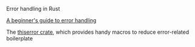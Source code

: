 Error handling in Rust

[A beginner's guide to error handling](https://dev.to/seanchen1991/a-beginner-s-guide-to-handling-errors-in-rust-40k2)

The [thiserror crate](https://docs.rs/thiserror/latest/thiserror/), which provides handy macros to reduce error-related boilerplate

